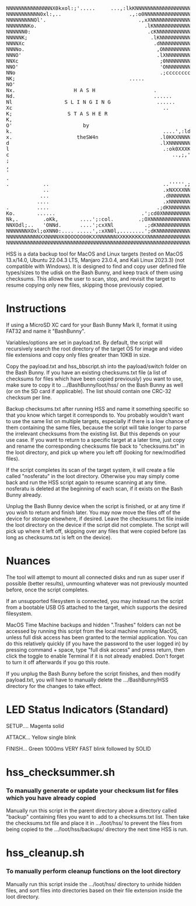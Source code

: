<pre>
NNNNNNNNNNNNNNNX0kxol:;'.....     ...,:lkKNNNNNNNNNNNNNNNNNNNNNNNNNNNNNNNNNNNNNNNNNNN
NNNNNNNNNNN0xl:,..                      .,:o0NNNNNNNNNNNNNNNNNNNNNNNNNNNNNNNNNNNNNNNN
NNNNNNNNNOl'.                              .,xXNNNNNNNNNNNNNNNNNNNNNNNNNNNNNNNNNNNNNN
NNNNNNNKo.                                   .lKNNNNNNNNNNNNNNNNNNNNNNNNNNNNNNNNNNNNN
NNNNNN0:                                      .cKNNNNNNNNNNNNNNNNNNNNNNNNNNNNNNNNNNNN
NNNNNK;                                        .lKNNNNNNNNNNNNNNNNNNNNNNNNNNNNNNNNNNN
NNNNXc                                          .dNNNNNNNNNNNNNNNNNNNNNNNNNNNNNNNNNNN
NNNNo.                                           ,ONNNNNNNNNNNNNNNNNNNNNNNNNNNNNNNNNN
NNNO'                                            .lXNNNNNNNNNNNNNNNNNNNNNNNNNNNNNNNNN
NNXc                                              ;0NNNNNNNNNNNNNNNNNNNNNNNNNNNNNNNNN
NNO'                                              'ONNNNNNNNNNNNNNNNNNNNNNNNNNNNNNNNN
NNo                                               .;ccccccccccllloodxOXNNNNNNNNNNNNNN
NK;                                     .....                        .cKNNNNNNNNNNNNN
NO'                                                                   .xNNNNNNNNNNNNN
Nx.                   H A S H                   .               ...   .ONNNNNNNNNNNNN
Nd.                                             ......        .....   lXNNNNNNNNNNNNN
Nl                 S L I N G I N G               ......       ...    ;0NNNNNNNNNNNNNN
Xc                                                 ..               ,ONNNNNXK0KXNNNNN
K;                  S T A S H E R                                 .cKNNNNN0dc;:cldkKX
K,                                                              .:kXNNNNXxcdd:co:,,:o
O'                       by                                  .;o0XNNNNNKocddcd0x::c;;
k.                                                 ....',:ldkKNNNNNNNNOccoclkkl:oxl:x
x.                     theSW4n                    .l0KKXNNNNNNNNNNNNNKl,:;lko:ldl:lOX
d                                                 .lXNNNNNNNNNNNNNNNNX0o,,:::ol;cxKNN
l                                                  .:ok0XXXK0OxdldKNNKxlldoc:;cxKNNNN
c                                                     ..,;,'..    ;xdcoOXNNK00XNNNNNN
;                                                                  .:OXNNNNNNNNNNNNNN
,                                                                   lNNNNNNNNNNNNNNNN
'                                                                   cXNNNNNNNNNNNNNNN
.                                                               .':o0NNNNNNNNNNNNNNNN
.           ..                                     ..''''',;:cox0XNNNNNNNNNNNNNNNNNNN
            ..                                     .xNXXXXNNNNNNNNNNNNNNNNNNNNNNNNNNN
           ...                                     .dNNNNNNNNNNNNNNNNNNNNNNNNNNNNNNNN
          ....                                     .xNNNNNNNNNNNNNNNNNNNNNNNNNNNNNNNN
.         ....                                   .;dKNNNNNNNNNNNNNNNNNNNNNNNNNNNNNNNN
Ko.       ......                            .';cd0XNNNNNNNNNNNNNNNNNNNNNNNNNNNNNNNNNN
Nk,.        .oKk,       ....';:col.        .;OXNNNNNNNNNNNNNNNNNNNNNNNNNNNNNNNNNNNNNN
NNXOdl;..   'ONNd.      ....';cxXNl          .;dKNNNNNNNNNNNNNNNNNNNNNNNNNNNNNNNNNNNN
NNNNNNNXOxl;oXNN0:.... .....',:xXN0l,........';dKNNNNNNNNNNNNNNNNNNNNNNNNNNNNNNNNNNNN
NNNNNNNNNNNXXNNNNXK0OOOOO00KXXNNNNNNXXKKKKKKXXNNNNNNNNNNNNNNNNNNNNNNNNNNNNNNNNNNNNNNN
NNNNNNNNNNNNNNNNNNNNNNNNNNNNNNNNNNNNNNNNNNNNNNNNNNNNNNNNNNNNNNNNNNNNNNNNNNNNNNNNNNNNN
</pre>

HSS is a data backup tool for MacOS and Linux targets (tested on MacOS 13.x/14.0, Ubuntu 22.04.3 LTS, Manjaro 23.0.4, and Kali Linux 2023.3) (not compatible with Windows). It is designed to find and copy user defined file types/sizes to the udisk on the Bash Bunny, and keep track of them using checksums. This allows the user to scan, stop, and revisit the target to resume copying only new files, skipping those previously copied. 

# Instructions

If using a MicroSD XC card for your Bash Bunny Mark II, format it using FAT32 and name it "BashBunny".

Variables/options are set in payload.txt. By default, the script will recursively search the root directory of the target OS for image and video file extensions and copy only files greater than 10KB in size.

Copy the payload.txt and hss_bbscript.sh into the payload/switch folder on the Bash Bunny. If you have an existing checksums.txt file (a list of checksums for files which have been copied previously) you want to use, make sure to copy it to .../BashBunny/loot/hss/ on the Bash Bunny as well (or on the SD card if applicable). The list should contain one CRC-32 checksum per line.

Backup checksums.txt after running HSS and name it something specific so that you know which target it corresponds to. You probably wouldn't want to use the same list on multiple targets, especially if there is a low chance of them containing the same files, because the script will take longer to parse the irrelevant checksums from the existing list. But this depends on your use case. If you want to return to a specific target at a later time, just copy and rename the corresponding checksums file back to "checksums.txt" in the loot directory, and pick up where you left off (looking for new/modified files).

If the script completes its scan of the target system, it will create a file called "nosferatu" in the loot directory. Otherwise you may simply come back and run the HSS script again to resume scanning at any time. nosferatu is deleted at the beginning of each scan, if it exists on the Bash Bunny already.

Unplug the Bash Bunny device when the script is finished, or at any time if you wish to return and finish later. You may now move the files off of the device for storage elsewhere, if desired. Leave the checksums.txt file inside the loot directory on the device if the script did not complete. The script will pick up where it left off, skipping over any files that were copied before (as long as checksums.txt is left on the device).

# Nuances
The tool will attempt to mount all connected disks and run as super user if possible (better results), unmounting whatever was not previously mounted before, once the script completes.

If an unsupported filesystem is connected, you may instead run the script from a bootable USB OS attached to the target, which supports the desired filesystem.

MacOS Time Machine backups and hidden ".Trashes" folders can not be accessed by running this script from the local machine running MacOS, unless full disk access has been granted to the termial application. You can do this relatively quickly (if you have the password to the user logged in) by pressing command + space, type "full disk access" and press return, then click the toggle to enable Terminal if it is not already enabled. Don't forget to turn it off afterwards if you go this route.

If you unplug the Bash Bunny before the script finishes, and then modify payload.txt, you will have to manually delete the .../BashBunny/HSS directory for the changes to take effect.

# LED Status Indicators (Standard)
SETUP.... Magenta solid

ATTACK... Yellow single blink

FINISH... Green 1000ms VERY FAST blink followed by SOLID

# hss_checksummer.sh
### To manually generate or update your checksum list for files which you have already copied

Manually run this script in the parent directory above a directory called "backup" containing files you want to add to a checksums.txt list. Then take the checksums.txt file and place it in .../loot/hss/ to prevent the files from being copied to the .../loot/hss/backups/ directory the next time HSS is run.

# hss_cleanup.sh
### To manually perform cleanup functions on the loot directory

Manually run this script inside the .../loot/hss/ directory to unhide hidden files, and sort files into directories based on their file extension inside the loot directory.

